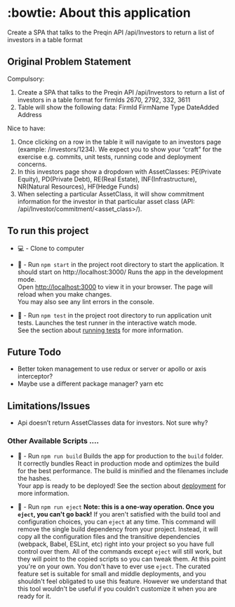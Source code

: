 #  :bowtie: About this application #
Create a SPA that talks to the Preqin API /api/Investors to return a list of
investors in a table format

##  Original Problem Statement ##
Compulsory:
1. Create a SPA that talks to the Preqin API /api/Investors to return a list of
   investors in a table format
   for firmIds 2670, 2792, 332, 3611
2. Table will show the following data: 
      FirmId
      FirmName 
      Type
      DateAdded 
      Address
   
Nice to have:
1. Once clicking on a row in the table it will navigate to an investors page (example: /investors/1234).
   We expect you to show your “craft” for the exercise e.g. commits, unit
   tests, running code and deployment concerns.
2. In this investors page show a dropdown with AssetClasses: PE(Private Equity), PD(Private Debt), RE(Real Estate), INF(Infrastructure), NR(Natural Resources), HF(Hedge Funds)
3. When selecting a particular AssetClass, it will show commitment information for the investor in that particular asset class (API: /api/Investor/commitment/<asset_class>/<investorId>).

##  To run this project ##
- :computer: -  Clone to computer
- 🧹 -  Run `npm start` in the project root directory to start the application. It should start on http://localhost:3000/
Runs the app in the development mode.\
Open [http://localhost:3000](http://localhost:3000) to view it in your browser.
The page will reload when you make changes.\
You may also see any lint errors in the console.

- 🧹 -  Run `npm test` in the project root directory to run application unit tests.
Launches the test runner in the interactive watch mode.\
See the section about [running tests](https://facebook.github.io/create-react-app/docs/running-tests) for more information.

## Future Todo ##
- Better token management to use redux or server or apollo or axis interceptor?
- Maybe use a different package manager? yarn etc

## Limitations/Issues ##
-  Api doesn’t return AssetClasses data for investors. Not sure why?

### Other Available Scripts .... ###
- 🧹 -  Run `npm run build`
Builds the app for production to the `build` folder.\
It correctly bundles React in production mode and optimizes the build for the best performance.
The build is minified and the filenames include the hashes.\
Your app is ready to be deployed!
See the section about [deployment](https://facebook.github.io/create-react-app/docs/deployment) for more information.

- 🧹 -  Run `npm run eject`
**Note: this is a one-way operation. Once you `eject`, you can't go back!**
If you aren't satisfied with the build tool and configuration choices, you can `eject` at any time. This command will remove the single build dependency from your project.
Instead, it will copy all the configuration files and the transitive dependencies (webpack, Babel, ESLint, etc) right into your project so you have full control over them. All of the commands except `eject` will still work, but they will point to the copied scripts so you can tweak them. At this point you're on your own.
You don't have to ever use `eject`. The curated feature set is suitable for small and middle deployments, and you shouldn't feel obligated to use this feature. However we understand that this tool wouldn't be useful if you couldn't customize it when you are ready for it.
